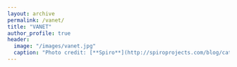 ```yaml
---
layout: archive
permalink: /vanet/
title: "VANET"
author_profile: true
header:
  image: "/images/vanet.jpg"
  caption: "Photo credit: [**Spiro**](http://spiroprojects.com/blog/cat-view-more.php?blogname=What-is-Vehicular-Ad-hoc-Network-(VANET)?&id=29)"
---
```

